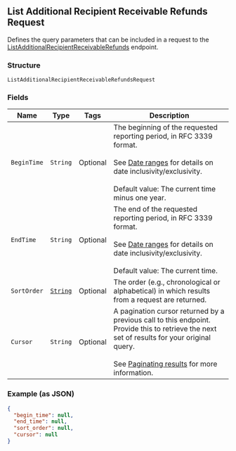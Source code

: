 ## List Additional Recipient Receivable Refunds Request

Defines the query parameters that can be included in
a request to the [ListAdditionalRecipientReceivableRefunds](#endpoint-listadditionalrecipientreceivablerefunds) endpoint.

### Structure

`ListAdditionalRecipientReceivableRefundsRequest`

### Fields

| Name | Type | Tags | Description |
|  --- | --- | --- | --- |
| `BeginTime` | `String` | Optional | The beginning of the requested reporting period, in RFC 3339 format.<br><br>See [Date ranges](#dateranges) for details on date inclusivity/exclusivity.<br><br>Default value: The current time minus one year. |
| `EndTime` | `String` | Optional | The end of the requested reporting period, in RFC 3339 format.<br><br>See [Date ranges](#dateranges) for details on date inclusivity/exclusivity.<br><br>Default value: The current time. |
| `SortOrder` | [`String`](/doc/models/sort-order.md) | Optional | The order (e.g., chronological or alphabetical) in which results from a request are returned. |
| `Cursor` | `String` | Optional | A pagination cursor returned by a previous call to this endpoint.<br>Provide this to retrieve the next set of results for your original query.<br><br>See [Paginating results](#paginatingresults) for more information. |

### Example (as JSON)

```json
{
  "begin_time": null,
  "end_time": null,
  "sort_order": null,
  "cursor": null
}
```

